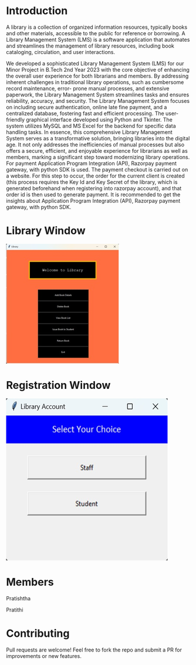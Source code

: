# Introduction

A library is a collection of organized information resources, typically books and other materials, accessible to the public for reference or borrowing.
A Library Management System (LMS) is a software application that automates and streamlines the management of library resources, including book cataloging, circulation, and user interactions.

We developed a sophisticated Library Management System (LMS) for our Minor Project in B.Tech 2nd Year 2023 with the core objective of enhancing the overall user experience for both librarians and members.
By addressing inherent challenges in traditional library operations, such as cumbersome record maintenance, error- prone manual processes, and extensive paperwork, the Library Management System streamlines tasks and ensures reliability, accuracy, and security. 
The Library Management System focuses on including secure authentication, online late fine payment, and a centralized database, fostering fast and efficient processing. 
The user-friendly graphical interface developed using Python and Tkinter. The system utilizes MySQL and MS Excel for the backend for specific data handling tasks.
In essence, this comprehensive Library Management System serves as a transformative solution, bringing libraries into the digital age.
It not only addresses the inefficiencies of manual processes but also offers a secure, efficient, and enjoyable experience for librarians as well as members, marking a significant step toward modernizing library operations.
For payment Application Program Integration (API), Razorpay payment gateway, with python SDK is used. The payment checkout is carried out on a website. For this step to occur, the order for the current client is created (this process requires the Key Id and Key Secret of the library, which is generated beforehand when registering into razorpay account), and that order id is then used to generate payment. 
It is recommended to get the insights about Application Program Integration (API), Razorpay payment gateway, with python SDK.

# Library Window

![Library Window](Library.jpg)

# Registration Window

![Registration Window](image.png)

# Members

Pratishtha

Pratithi 

# Contributing

Pull requests are welcome! Feel free to fork the repo and submit a PR for improvements or new features.
